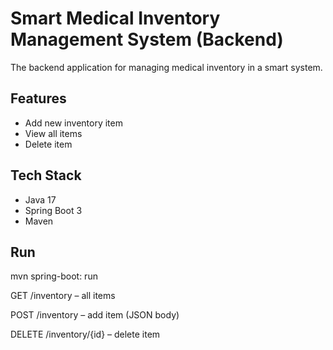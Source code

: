 # Smart Medical Inventory Management System (Backend)

The backend application for managing medical inventory in a smart system.

## Features
- Add new inventory item
- View all items
- Delete item

## Tech Stack
- Java 17
- Spring Boot 3
- Maven

## Run
mvn spring-boot: run

GET /inventory – all items

POST /inventory – add item (JSON body)

DELETE /inventory/{id} – delete item
